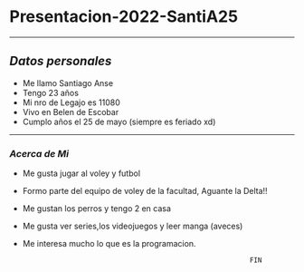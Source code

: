 # Presentacion-2022-SantiA25
____
## ***Datos personales***
- Me llamo Santiago Anse  
- Tengo 23 años 
- Mi nro de Legajo es 11080
- Vivo en Belen de Escobar
- Cumplo años el 25 de mayo (siempre es feriado xd)



______
### ***Acerca de Mi***
- Me gusta jugar al voley y futbol
- Formo parte del equipo de voley de la facultad, Aguante la Delta!!
- Me gustan los perros y tengo 2 en casa
- Me gusta ver series,los videojuegos y leer manga (aveces)
- Me interesa mucho lo que es la programacion.

                                                                                                           


  
 
 
                                                              FIN
